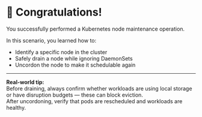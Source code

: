# 🎉 Congratulations!

You successfully performed a Kubernetes node maintenance operation.

In this scenario, you learned how to:
- Identify a specific node in the cluster
- Safely drain a node while ignoring DaemonSets
- Uncordon the node to make it schedulable again

---

**Real-world tip:**  
Before draining, always confirm whether workloads are using local storage or have disruption budgets — these can block eviction.  
After uncordoning, verify that pods are rescheduled and workloads are healthy.
